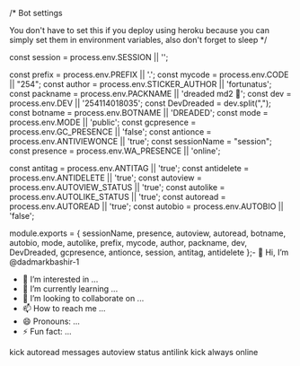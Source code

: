 /* Bot settings 

You don't have to set this if you deploy using heroku because you can simply set them in environment variables, also don't forget to sleep */


const session = process.env.SESSION || '';

const prefix = process.env.PREFIX || '.';
const mycode = process.env.CODE || "254";
const author = process.env.STICKER_AUTHOR || 'fortunatus';
const packname = process.env.PACKNAME || 'dreaded md2 🤖';
const dev = process.env.DEV || '254114018035';
const DevDreaded = dev.split(",");
const botname = process.env.BOTNAME || 'DREADED';
const mode = process.env.MODE || 'public';
const gcpresence = process.env.GC_PRESENCE || 'false';
const antionce = process.env.ANTIVIEWONCE || 'true';
const sessionName = "session";
const presence = process.env.WA_PRESENCE || 'online';

const antitag = process.env.ANTITAG || 'true';
const antidelete = process.env.ANTIDELETE || 'true';
const autoview = process.env.AUTOVIEW_STATUS || 'true';
const autolike = process.env.AUTOLIKE_STATUS || 'true';
const autoread = process.env.AUTOREAD || 'true';
const autobio = process.env.AUTOBIO || 'false';

module.exports = {
  sessionName,
  presence,
  autoview,
  autoread,
  botname,
  autobio,
  mode,
autolike,
  prefix,
  mycode,
  author,
  packname,
  dev,
  DevDreaded,
  gcpresence,
  antionce,
session,
antitag,
antidelete
};- 👋 Hi, I’m @dadmarkbashir-1
- 👀 I’m interested in ...
- 🌱 I’m currently learning ...
- 💞️ I’m looking to collaborate on ...
- 📫 How to reach me ...
- 😄 Pronouns: ...
- ⚡ Fun fact: ...

<!---
dadmarkbashir-1/dadmarkbashir-1 is a ✨ special ✨ repository because its `README.md` (this file) appears on your GitHub profile.
You can click the Preview link to take a look at your changes.
--->
kick 
autoread messages
autoview status
antilink kick 
always online
